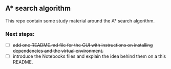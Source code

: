 ## A* search algorithm
This repo contain some study material around the A* search algorithm.

### Next steps:
- [ ] ~~add one README.md file for the GUI with instructions on installing dependencies and the virtual environment.~~
- [ ] introduce the Notebooks files and explain the idea behind them on a this README.
